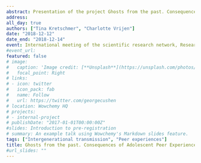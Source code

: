 ```yaml
---
abstract: Presentation of the project Ghosts from the past. Consequences of Adolescent Peer Experiences across social contexts and generations (CAPE) during the International meeting of the scientific research network, Research Foundation Flanders.
address:
all_day: true
authors: ["Tina Kretschmer", "Charlotte Vrijen"]
date: "2018-12-12"
date_end: "2018-12-14"
event: International meeting of the scientific research network, Research Foundation Flanders, Leuven
#event_url: 
featured: false
# image:
#   caption: 'Image credit: [**Unsplash**](https://unsplash.com/photos/bzdhc5b3Bxs)'
#   focal_point: Right
# links:
# - icon: twitter
#   icon_pack: fab
#   name: Follow
#   url: https://twitter.com/georgecushen
# location: Wowchemy HQ
# projects:
# - internal-project
# publishDate: "2017-01-01T00:00:00Z"
#slides: Introduction to pre-registration
# summary: An example talk using Wowchemy's Markdown slides feature.
tags: ["Intergenerational transmission", "Peer experiences"]
title: Ghosts from the past. Consequences of Adolescent Peer Experiences across social contexts and generations (CAPE) (oral presentation)
#url_slides: ""
---
```


